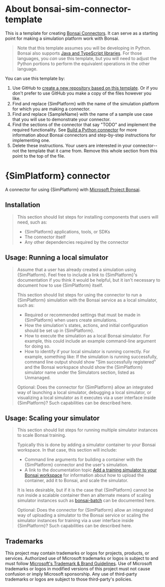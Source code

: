 # About bonsai-sim-connector-template

This is a template for creating [Bonsai Connectors](https://docs.microsoft.com/en-us/autonomous-systems/bonsai-connectors). It can serve
as a starting point for making a simulation platform work with Bonsai.

> Note that this template assumes you will be developing in Python. Bonsai also supports
> [Java and TypeScript libraries](https://github.com/microsoft/microsoft-bonsai-api). For those languages, you *can* use this template,
> but you will need to adjust the Python portions to perform the equivalent operations in the other language.

You can use this template by:
1. Use GitHub to [create a new repository based on this template](https://github.com/microsoft/bonsai-sim-connector-template/generate). Or
if you don't prefer to use GitHub you make a copy of the files however you like.
2. Find and replace {SimPlatform} with the name of the simulation platform for which you are making a connector.
3. Find and replace {SampleName} with the name of a sample use case that you will use to demonstrate your connector.
4. Find the sections of the connector that say "TODO" and implement the required functionality. See
[Build a Python connector](https://docs.microsoft.com/en-us/autonomous-systems/bonsai-connectors/guides/dedicated-connector-python) for more
information about Bonsai connectors and step-by-step instructions for implementing one.
5. Delete these instructions. Your users are interested in your connector--not the template that it came from. Remove this whole section from this point to the top of the file.

# {SimPlatform} connector

A connector for using {SimPlatform} with [Microsoft Project Bonsai](https://azure.microsoft.com/en-us/services/project-bonsai/).

## Installation

> This section should list steps for installing components that users will need, such as:
> * {SimPlatform} applications, tools, or SDKs
> * The connector itself
> * Any other dependencies required by the connector

## Usage: Running a local simulator

> Assume that a user has already created a simulation using {SimPlatform}. Feel free to include a link to {SimPlatform}'s documentation if you think it would be helpful, but it isn't necessary to document how to use {SimPlatform} itself.
>
> This section should list steps for using the connector to run a {SimPlatform} simulation with the Bonsai service as a local simulator, such as:
> * Required or recommended settings that must be made in {SimPlatform} when users create simulations.
> * How the simulation's states, actions, and initial configuration should be set up in {SimPlatform}.
> * How to execute the simulation as a local Bonsai simulator. For example, this could include an example command-line argument for doing so.
> * How to identify if your local simulator is running correctly. For example, something like: If the simulation is running successfully, command line output should show "Sim successfully registered" and the Bonsai workspace should show the {SimPlatform} simulator name under the Simulators section, listed as Unmanaged.
>
> Optional: Does the connector for {SimPlatform} allow an integrated way of launching a local simulator, debugging a local simulator, or visualizing a local simulator as it executes via a user interface inside {SimPlatform}? Such capabilities can be described here.

## Usage: Scaling your simulator

> This section should list steps for running multiple simulator instances to scale Bonsai training.
>
> Typically this is done by adding a simulator container to your Bonsai workspace. In that case, this section will include:
> * Command line arguments for building a container with the {SimPlatform} connector and the user's simulation.
> * A link to the documentation topic [Add a training simulator to your Bonsai workspace](https://docs.microsoft.com/en-us/bonsai/guides/add-simulator?tabs=add-cli%2Ctrain-inkling&pivots=sim-platform-other) for information about how to upload the container, add it to Bonsai, and scale the simulator.
>
> It is less desirable, but if it is the case that {SimPlatform} cannot be run inside a scalable container then an alternate means of scaling simulator instances such as [bonsai-batch](https://github.com/microsoft/bonsai-batch) can be documented here.
>
> Optional: Does the connector for {SimPlatform} allow an integrated way of uploading a simulator to the Bonsai service or scaling the simulator instances for training via a user interface inside {SimPlatform}? Such capabilities can be described here.

## Trademarks

This project may contain trademarks or logos for projects, products, or services. Authorized use of Microsoft 
trademarks or logos is subject to and must follow 
[Microsoft's Trademark & Brand Guidelines](https://www.microsoft.com/en-us/legal/intellectualproperty/trademarks/usage/general).
Use of Microsoft trademarks or logos in modified versions of this project must not cause confusion or imply Microsoft sponsorship.
Any use of third-party trademarks or logos are subject to those third-party's policies.

